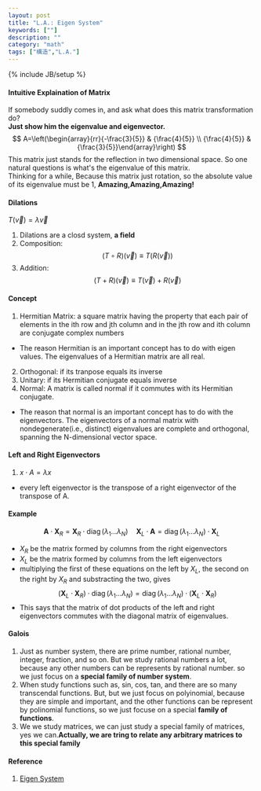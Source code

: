 ```yaml
---
layout: post
title: "L.A.: Eigen System"
keywords: [""]
description: ""
category: "math"
tags: ["構造","L.A."]
---
```

{% include JB/setup %}
#### Intuitive Explaination of Matrix 
If somebody suddly comes in, and ask what does this matrix transformation do?
<br />
**Just show him the eigenvalue and eigenvector.** <br />
$$
A=\left(\begin{array}{rr}{-\frac{3}{5}} & {\frac{4}{5}} \\ {\frac{4}{5}} &
{\frac{3}{5}}\end{array}\right)
$$
This matrix just stands for the reflection in two dimensional space. So one
natural questions is what's the eigenvalue of this matrix. <br />
Thinking for a while, Because this matrix just rotation, so the absolute value
of its eigenvalue must be 1, **Amazing,Amazing,Amazing!**

#### Dilations
$T(\vec{v})=\lambda\vec{v}$
1. Dilations are a closd system, **a field**
2. Composition: $$
(T \circ R)(\vec{v}) \equiv T(R(\vec{v}))
$$
3. Addition: $$
(T+R)(\vec{v}) \equiv T(\vec{v})+R(\vec{v})
$$
#### Concept
1. Hermitian Matrix: a square matrix having the property that each pair of
   elements in the ith row and jth column and in the jth row and ith column are
   conjugate complex numbers
- The reason Hermitian is an important concept has to do with eigen values. The
  eigenvalues of a Hermitian matrix are all real.

2. Orthogonal: if its tranpose equals its inverse
3. Unitary: if its Hermitian conjugate equals inverse
4. Normal: A matrix is called normal if it commutes with its Hermitian conjugate.
- The reason that normal is an important concept has to do with the
  eigenvectors. The eigenvectors of a normal matrix with nondegenerate(i.e.,
  distinct) eigenvalues are complete and orthogonal, spanning the N-dimensional
  vector space.

#### Left and Right Eigenvectors
1. $x\cdot A=\lambda x$
- every left eigenvector is the transpose of a right eigenvector of the
  transpose of A.

#### Example
$$
\mathbf{A} \cdot \mathbf{X}_{R}=\mathbf{X}_{R} \cdot
\operatorname{diag}\left(\lambda_{1} \ldots \lambda_{N}\right) \quad
\mathbf{X}_{L} \cdot \mathbf{A}=\operatorname{diag}\left(\lambda_{1} \ldots
\lambda_{N}\right) \cdot \mathbf{X}_{L}
$$
- $X_R$ be the matrix formed by columns from the right eigenvectors
- $X_L$ be the matrix formed by columns from the left eigenvectors
- multiplying the first of these equations on the left by $X_L$, the second on
  the right by $X_R$ and substracting the two, gives
$$
\left(\mathbf{X}_{L} \cdot \mathbf{X}_{R}\right) \cdot
\operatorname{diag}\left(\lambda_{1} \ldots
\lambda_{N}\right)=\operatorname{diag}\left(\lambda_{1} \ldots
\lambda_{N}\right) \cdot\left(\mathbf{X}_{L} \cdot \mathbf{X}_{R}\right)
$$
- This says that the matrix of dot products of the left and right eigenvectors
  commutes with the diagonal matrix of eigenvalues.


#### Galois
1. Just as number system, there are prime number, rational number, integer,
   fraction, and so on. But we study rational numbers a lot, because any other
   numbers can be represents by rational number. so we just focus on a **special
   family of number system**.
2. When study functions such as, sin, cos, tan, and there are so many
   transcendal functions. But, but we just focus on polyinomial, because they
   are simple and important, and the other functions can be represent by
   polinomial functions, so we just focuse on a special **family of functions**.
3. We we study matrices, we can just study a special family of matrices, yes we
   can.**Actually, we are tring to relate any arbitrary matrices to this special
   family**

#### Reference 
1. [Eigen System](http://www.foo.be/docs-free/Numerical_Recipe_In_C/c11-0.pdf)

